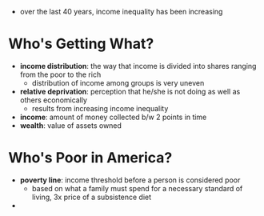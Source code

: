 - over the last 40 years, income inequality has been increasing

# Who's Getting What?
- **income distribution**: the way that income is divided into shares ranging from the poor to the rich
	- distribution of income among groups is very uneven
- **relative deprivation**: perception that he/she is not doing as well as others economically
	- results from increasing income inequality
- **income**: amount of money collected b/w 2 points in time
- **wealth**: value of assets owned

# Who's Poor in America?
- **poverty line**: income threshold before a person is considered poor
	- based on what a family must spend for a necessary standard of living, 3x price of a subsistence diet
- 

